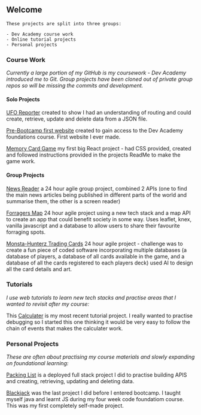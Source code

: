 ## Welcome
```
These projects are split into three groups:

- Dev Academy course work
- Online tutorial projects
- Personal projects
```

### Course Work 
_Currently a large portion of my GitHub is my coursework - Dev Academy introduced me to Git. Group projects have been cloned out of private group repos so will be missing the commits and development._


#### Solo Projects

[UFO Reporter](https://github.com/Kate-Hooker/unit-standards) created to show I had an understanding of routing and could create, retrieve, update and delete data from a JSON file.

[Pre-Bootcamp first website](https://github.com/Kate-Hooker/Kate-Hooker.github.io) created to gain access to the Dev Academy foundations course. First website I ever made. 

[Memory Card Game](https://github.com/Kate-Hooker/memory-game-project) my first big React project - had CSS provided, created and followed instructions provided in the projects ReadMe to make the game work.


#### Group Projects

[News Reader](https://github.com/Kate-Hooker/news-reader) a 24 hour agile group project, combined 2 APIs (one to find the main news articles being published in different parts of the world and summarise them, the other is a screen reader)  

[Forragers Map](https://github.com/Kate-Hooker/Forragers-map) 24 hour agile project using a new tech stack and a map API to create an app that could benefit society in some way. Uses leaflet, knex, vanilla javascript and a database to allow users to share their favourite forraging spots. 

[Monsta-Hunterz Trading Cards](https://github.com/mako-2023/Monsta-Hunterz) 24 hour agile project - challenge was to create a fun piece of coded software incorporating multiple databases (a database of players, a database of all cards available in the game, and a database of all the cards registered to each players deck) used AI to design all the card details and art. 



### Tutorials
_I use web tutorials to learn new tech stacks and practise areas that I wanted to revisit after my course:_

This [Calculater](https://github.com/Kate-Hooker/React-calculater) is my most recent tutorial project. I really wanted to practise debugging so I started this one thinking it would be very easy to follow the chain of events that makes the calculater work.




### Personal Projects 
_These are often about practising my course materials and slowly expanding on foundational learning:_

[Packing List](https://github.com/Kate-Hooker/packing-list) is a deployed full stack project I did to practise building APIS and creating, retrieving, updating and deleting data.

[Blackjack](https://github.com/Kate-Hooker/blackjack/tree/main) was the last project I did before I entered bootcamp. I taught myself java and learnt JS during my four week code foundatiom course. This was my first completely self-made project. 



<!---
Kate-Hooker/Kate-Hooker is a ✨ special ✨ repository because its `README.md` (this file) appears on your GitHub profile.
You can click the Preview link to take a look at your changes.
--->
